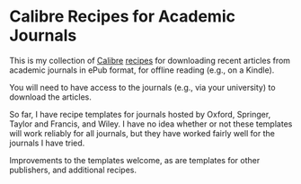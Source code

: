 # Calibre Recipes for Academic Journals

This is my collection of [Calibre](http://calibre-ebook.com/) [recipes](http://manual.calibre-ebook.com/news.html) for downloading recent articles from academic journals in ePub format, for offline reading (e.g., on a Kindle).

You will need to have access to the journals (e.g., via your university) to download the articles.

So far, I have recipe templates for journals hosted by Oxford, Springer, Taylor and Francis, and Wiley. I have no idea whether or not these templates will work reliably for all journals, but they have worked fairly well for the journals I have tried.

Improvements to the templates welcome, as are templates for other publishers, and additional recipes.

